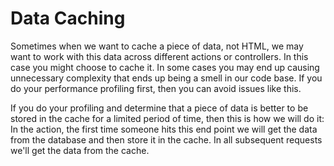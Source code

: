 # Data Caching

Sometimes when we want to cache a piece of data, not HTML, we may want to work with this data across different actions or controllers. In this case you might choose to cache it. In some cases you may end up causing unnecessary complexity that ends up being a smell in our code base. If you do your performance profiling first, then you can avoid issues like this.

If you do your profiling and determine that a piece of data is better to be stored in the cache for a limited period of time, then this is how we will do it: In the action, the first time someone hits this end point we will get the data from the database and then store it in the cache. In all subsequent requests we'll get the data from the cache. 